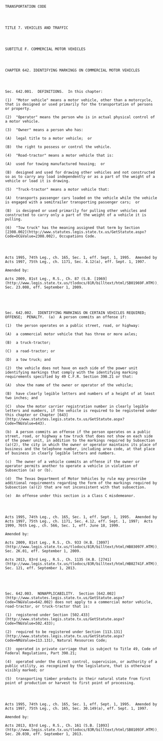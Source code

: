 ﻿
    
    
    	
    					
    
    
    TRANSPORTATION CODE
    
      
    
    
    TITLE 7. VEHICLES AND TRAFFIC
    
      
    
    
    SUBTITLE F. COMMERCIAL MOTOR VEHICLES
    
      
    
    
    CHAPTER 642. IDENTIFYING MARKINGS ON COMMERCIAL MOTOR VEHICLES
    
      
    
    
    Sec. 642.001.  DEFINITIONS.  In this chapter:
    
    (1)  "Motor vehicle" means a motor vehicle, other than a motorcycle, that is designed or used primarily for the transportation of persons or property.
    
    (2)  "Operator" means the person who is in actual physical control of a motor vehicle.
    
    (3)  "Owner" means a person who has:
    
    (A)  legal title to a motor vehicle;  or
    
    (B)  the right to possess or control the vehicle.
    
    (4)  "Road-tractor" means a motor vehicle that is:
    
    (A)  used for towing manufactured housing;  or
    
    (B)  designed and used for drawing other vehicles and not constructed so as to carry any load independently or as a part of the weight of a vehicle or load it is drawing.
    
    (5)  "Truck-tractor" means a motor vehicle that:
    
    (A)  transports passenger cars loaded on the vehicle while the vehicle is engaged with a semitrailer transporting passenger cars;  or
    
    (B)  is designed or used primarily for pulling other vehicles and constructed to carry only a part of the weight of a vehicle it is pulling.
    
    (6)  "Tow truck" has the meaning assigned that term by Section [2308.002](http://www.statutes.legis.state.tx.us/GetStatute.aspx?Code=OC&Value=2308.002), Occupations Code.
    
    
    
    
    Acts 1995, 74th Leg., ch. 165, Sec. 1, eff. Sept. 1, 1995.  Amended by Acts 1997, 75th Leg., ch. 1171, Sec. 4.12(a), eff. Sept. 1, 1997.
    
    Amended by: 
    
    Acts 2009, 81st Leg., R.S., Ch. 87 (S.B. [1969](http://www.legis.state.tx.us/tlodocs/81R/billtext/html/SB01969F.HTM)), Sec. 23.008, eff. September 1, 2009.
    
    
    
    
    
    Sec. 642.002.  IDENTIFYING MARKINGS ON CERTAIN VEHICLES REQUIRED;  OFFENSE;  PENALTY.  (a)  A person commits an offense if:
    
    (1)  the person operates on a public street, road, or highway:
    
    (A)  a commercial motor vehicle that has three or more axles;
    
    (B)  a truck-tractor;
    
    (C)  a road-tractor; or
    
    (D)  a tow truck; and
    
    (2)  the vehicle does not have on each side of the power unit identifying markings that comply with the identifying marking requirements specified by 49 C.F.R. Section 390.21 or that:
    
    (A)  show the name of the owner or operator of the vehicle;
    
    (B)  have clearly legible letters and numbers of a height of at least two inches; and
    
    (C)  show the motor carrier registration number in clearly legible letters and numbers, if the vehicle is required to be registered under this chapter or Chapter [643](http://www.statutes.legis.state.tx.us/GetStatute.aspx?Code=TN&Value=643).
    
    (b)  A person commits an offense if the person operates on a public street, road, or highway a tow truck that does not show on each side of the power unit, in addition to the markings required by Subsection (a)(2), the city in which the owner or operator maintains its place of business and the telephone number, including area code, at that place of business in clearly legible letters and numbers.
    
    (c)  The owner of a vehicle commits an offense if the owner or operator permits another to operate a vehicle in violation of Subsection (a) or (b).
    
    (d)  The Texas Department of Motor Vehicles by rule may prescribe additional requirements regarding the form of the markings required by Subsection (a)(2) that are not inconsistent with that subsection.
    
    (e)  An offense under this section is a Class C misdemeanor.
    
    
    
    
    Acts 1995, 74th Leg., ch. 165, Sec. 1, eff. Sept. 1, 1995.  Amended by Acts 1997, 75th Leg., ch. 1171, Sec. 4.12, eff. Sept. 1, 1997;  Acts 1999, 76th Leg., ch. 566, Sec. 1, eff. June 18, 1999.
    
    Amended by: 
    
    Acts 2009, 81st Leg., R.S., Ch. 933 (H.B. [3097](http://www.legis.state.tx.us/tlodocs/81R/billtext/html/HB03097F.HTM)), Sec. 2K.01, eff. September 1, 2009.
    
    Acts 2013, 83rd Leg., R.S., Ch. 1135 (H.B. [2741](http://www.legis.state.tx.us/tlodocs/83R/billtext/html/HB02741F.HTM)), Sec. 121, eff. September 1, 2013.
    
    
    
    
    
    Sec. 642.003.  NONAPPLICABILITY.  Section [642.002](http://www.statutes.legis.state.tx.us/GetStatute.aspx?Code=TN&Value=642.002) does not apply to a commercial motor vehicle, road-tractor, or truck-tractor that is:
    
    (1)  registered under Section [502.433](http://www.statutes.legis.state.tx.us/GetStatute.aspx?Code=TN&Value=502.433);
    
    (2)  required to be registered under Section [113.131](http://www.statutes.legis.state.tx.us/GetStatute.aspx?Code=NR&Value=113.131), Natural Resources Code;
    
    (3)  operated in private carriage that is subject to Title 49, Code of Federal Regulations, Part 390.21;
    
    (4)  operated under the direct control, supervision, or authority of a public utility, as recognized by the legislature, that is otherwise visibly marked; or
    
    (5)  transporting timber products in their natural state from first point of production or harvest to first point of processing.
    
    
    
    
    Acts 1995, 74th Leg., ch. 165, Sec. 1, eff. Sept. 1, 1995.  Amended by Acts 1997, 75th Leg., ch. 165, Sec. 30.149(a), eff. Sept. 1, 1997.
    
    Amended by: 
    
    Acts 2013, 83rd Leg., R.S., Ch. 161 (S.B. [1093](http://www.legis.state.tx.us/tlodocs/83R/billtext/html/SB01093F.HTM)), Sec. 20.030, eff. September 1, 2013.
    
    
    
    
    				
